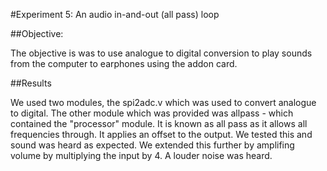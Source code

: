 #Experiment 5: An	audio	in-and-out	(all	pass)	loop

##Objective:

The objective is was to use analogue to digital conversion to play sounds from the computer to earphones using the addon card.

##Results

We used two modules, the spi2adc.v which was used to convert analogue to digital. The other module which was provided was allpass - which contained the "processor" module. It is known as all pass as it allows all frequencies through. It applies an offset to the output. We tested this and sound was heard as expected. We extended this further by amplifing volume by multiplying the input by 4. A louder noise was heard.
